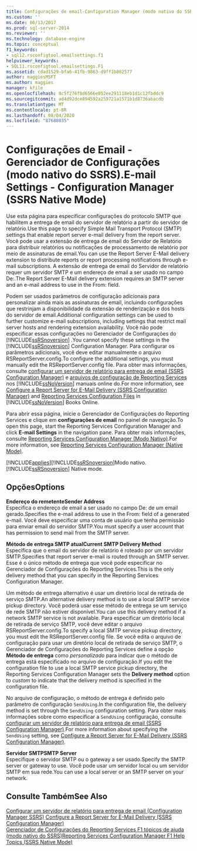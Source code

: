 ```yaml
---
title: Configurações de email-Configuration Manager (modo nativo do SSRS) | Microsoft Docs
ms.custom: ''
ms.date: 06/13/2017
ms.prod: sql-server-2014
ms.reviewer: ''
ms.technology: database-engine
ms.topic: conceptual
f1_keywords:
- sql12.rsconfigtool.emailsettings.f1
helpviewer_keywords:
- SQL11.rsconfigtool.emailsettings.F1
ms.assetid: cdad1529-bfa6-41fb-9863-d9ff1b802577
author: maggiesMSFT
ms.author: maggies
manager: kfile
ms.openlocfilehash: 8c5f276f8d6566e052ee291118eb1d1c12fbddc9
ms.sourcegitcommit: ad4d92dce894592a259721a1571b1d8736abacdb
ms.translationtype: MT
ms.contentlocale: pt-BR
ms.lasthandoff: 08/04/2020
ms.locfileid: "87680835"
---
```

# <a name="e-mail-settings---configuration-manager-ssrs-native-mode"></a><span data-ttu-id="f19fa-102">Configurações de Email - Gerenciador de Configurações (modo nativo do SSRS).</span><span class="sxs-lookup"><span data-stu-id="f19fa-102">E-mail Settings - Configuration Manager (SSRS Native Mode)</span></span>
  <span data-ttu-id="f19fa-103">Use esta página para especificar configurações do protocolo SMTP que habilitem a entrega de email do servidor de relatório a partir do servidor de relatório.</span><span class="sxs-lookup"><span data-stu-id="f19fa-103">Use this page to specify Simple Mail Transport Protocol (SMTP) settings that enable report server e-mail delivery from the report server.</span></span> <span data-ttu-id="f19fa-104">Você pode usar a extensão de entrega de email do Servidor de Relatório para distribuir relatórios ou notificações de processamento de relatório por meio de assinaturas de email.</span><span class="sxs-lookup"><span data-stu-id="f19fa-104">You can use the Report Server E-Mail delivery extension to distribute reports or report processing notifications through e-mail subscriptions.</span></span> <span data-ttu-id="f19fa-105">A extensão de entrega de email do Servidor de relatório requer um servidor SMTP e um endereço de email a ser usado no campo De:.</span><span class="sxs-lookup"><span data-stu-id="f19fa-105">The Report Server E-Mail delivery extension requires an SMTP server and an e-mail address to use in the From: field.</span></span>  
  
 <span data-ttu-id="f19fa-106">Podem ser usados parâmetros de configuração adicionais para personalizar ainda mais as assinaturas de email, incluindo configurações que restrinjam a disponibilidade da extensão de renderização e dos hosts do servidor de email.</span><span class="sxs-lookup"><span data-stu-id="f19fa-106">Additional configuration settings can be used to further customize e-mail subscriptions, including settings that restrict mail server hosts and rendering extension availability.</span></span> <span data-ttu-id="f19fa-107">Você não pode especificar essas configurações no Gerenciador de Configurações do [!INCLUDE[ssRSnoversion](../../includes/ssrsnoversion-md.md)] .</span><span class="sxs-lookup"><span data-stu-id="f19fa-107">You cannot specify these settings in the [!INCLUDE[ssRSnoversion](../../includes/ssrsnoversion-md.md)] Configuration Manager.</span></span> <span data-ttu-id="f19fa-108">Para configurar os parâmetros adicionais, você deve editar manualmente o arquivo RSReportServer.config.</span><span class="sxs-lookup"><span data-stu-id="f19fa-108">To configure the additional settings, you must manually edit the RSReportServer.config file.</span></span> <span data-ttu-id="f19fa-109">Para obter mais informações, consulte [configurar um servidor de relatório para entrega de email &#40;SSRS Configuration Manager&#41;](../../sql-server/install/configure-a-report-server-for-e-mail-delivery-ssrs-configuration-manager.md) e [arquivos de configuração de Reporting Services](../report-server/reporting-services-configuration-files.md) nos [!INCLUDE[ssNoVersion](../../includes/ssnoversion-md.md)] manuais online do.</span><span class="sxs-lookup"><span data-stu-id="f19fa-109">For more information, see [Configure a Report Server for E-Mail Delivery &#40;SSRS Configuration Manager&#41;](../../sql-server/install/configure-a-report-server-for-e-mail-delivery-ssrs-configuration-manager.md) and [Reporting Services Configuration Files](../report-server/reporting-services-configuration-files.md) in [!INCLUDE[ssNoVersion](../../includes/ssnoversion-md.md)] Books Online.</span></span>  
  
 <span data-ttu-id="f19fa-110">Para abrir essa página, inicie o Gerenciador de Configurações do Reporting Services e clique em **configurações de email** no painel de navegação.</span><span class="sxs-lookup"><span data-stu-id="f19fa-110">To open this page, start the Reporting Services Configuration Manager and click **E-mail Settings** in the navigation pane.</span></span> <span data-ttu-id="f19fa-111">Para obter mais informações, consulte [Reporting Services Configuration Manager &#40;Modo Nativo&#41;](../../sql-server/install/reporting-services-configuration-manager-native-mode.md).</span><span class="sxs-lookup"><span data-stu-id="f19fa-111">For more information, see [Reporting Services Configuration Manager &#40;Native Mode&#41;](../../sql-server/install/reporting-services-configuration-manager-native-mode.md).</span></span>  
  
 [!INCLUDE[applies](../../includes/applies-md.md)]<span data-ttu-id="f19fa-112">[!INCLUDE[ssRSnoversion](../../includes/ssrsnoversion-md.md)]Modo nativo.</span><span class="sxs-lookup"><span data-stu-id="f19fa-112">[!INCLUDE[ssRSnoversion](../../includes/ssrsnoversion-md.md)] Native mode.</span></span>  
  
## <a name="options"></a><span data-ttu-id="f19fa-113">Opções</span><span class="sxs-lookup"><span data-stu-id="f19fa-113">Options</span></span>  
 <span data-ttu-id="f19fa-114">**Endereço do remetente**</span><span class="sxs-lookup"><span data-stu-id="f19fa-114">**Sender Address**</span></span>  
 <span data-ttu-id="f19fa-115">Especifica o endereço de email a ser usado no campo De: de um email gerado.</span><span class="sxs-lookup"><span data-stu-id="f19fa-115">Specifies the e-mail address to use in the From: field of a generated e-mail.</span></span> <span data-ttu-id="f19fa-116">Você deve especificar uma conta de usuário que tenha permissão para enviar email do servidor SMTP.</span><span class="sxs-lookup"><span data-stu-id="f19fa-116">You must specify a user account that has permission to send mail from the SMTP server.</span></span>  
  
 <span data-ttu-id="f19fa-117">**Método de entrega SMTP atual**</span><span class="sxs-lookup"><span data-stu-id="f19fa-117">**Current SMTP Delivery Method**</span></span>  
 <span data-ttu-id="f19fa-118">Especifica que o email do servidor de relatório é roteado por um servidor SMTP.</span><span class="sxs-lookup"><span data-stu-id="f19fa-118">Specifies that report server e-mail is routed through an SMTP server.</span></span> <span data-ttu-id="f19fa-119">Esse é o único método de entrega que você pode especificar no Gerenciador de Configurações do Reporting Services.</span><span class="sxs-lookup"><span data-stu-id="f19fa-119">This is the only delivery method that you can specify in the Reporting Services Configuration Manager.</span></span>  
  
 <span data-ttu-id="f19fa-120">Um método de entrega alternativo é usar um diretório local de retirada de serviço SMTP.</span><span class="sxs-lookup"><span data-stu-id="f19fa-120">An alternative delivery method is to use a local SMTP service pickup directory.</span></span> <span data-ttu-id="f19fa-121">Você poderá usar esse método de entrega se um serviço de rede SMTP não estiver disponível.</span><span class="sxs-lookup"><span data-stu-id="f19fa-121">You can use this delivery method if a network SMTP service is not available.</span></span> <span data-ttu-id="f19fa-122">Para especificar um diretório local de retirada de serviço SMTP, você deve editar o arquivo RSReportServer.config.</span><span class="sxs-lookup"><span data-stu-id="f19fa-122">To specify a local SMTP service pickup directory, you must edit the RSReportServer.config file.</span></span> <span data-ttu-id="f19fa-123">Se você edita o arquivo de configuração para usar um diretório local de retirada de serviço SMTP, o Gerenciador de Configurações do Reporting Services define a opção **Método de entrega** como *personalizado* para indicar que o método de entrega está especificado no arquivo de configuração.</span><span class="sxs-lookup"><span data-stu-id="f19fa-123">If you edit the configuration file to use a local SMTP service pickup directory, the Reporting Services Configuration Manager sets the **Delivery method** option to *custom* to indicate that the delivery method is specified in the configuration file.</span></span>  
  
 <span data-ttu-id="f19fa-124">No arquivo de configuração, o método de entrega é definido pelo parâmetro de configuração `SendUsing`.</span><span class="sxs-lookup"><span data-stu-id="f19fa-124">In the configuration file, the delivery method is set through the `SendUsing` configuration setting.</span></span> <span data-ttu-id="f19fa-125">Para obter mais informações sobre como especificar a `SendUsing` configuração, consulte [configurar um servidor de relatório para entrega de email &#40;SSRS Configuration Manager&#41;](../../sql-server/install/configure-a-report-server-for-e-mail-delivery-ssrs-configuration-manager.md).</span><span class="sxs-lookup"><span data-stu-id="f19fa-125">For more information about specifying the `SendUsing` setting, see [Configure a Report Server for E-Mail Delivery &#40;SSRS Configuration Manager&#41;](../../sql-server/install/configure-a-report-server-for-e-mail-delivery-ssrs-configuration-manager.md).</span></span>  
  
 <span data-ttu-id="f19fa-126">**Servidor SMTP**</span><span class="sxs-lookup"><span data-stu-id="f19fa-126">**SMTP Server**</span></span>  
 <span data-ttu-id="f19fa-127">Especifique o servidor SMTP ou o gateway a ser usado.</span><span class="sxs-lookup"><span data-stu-id="f19fa-127">Specify the SMTP server or gateway to use.</span></span> <span data-ttu-id="f19fa-128">Você pode usar um servidor local ou um servidor SMTP em sua rede.</span><span class="sxs-lookup"><span data-stu-id="f19fa-128">You can use a local server or an SMTP server on your network.</span></span>  
  
## <a name="see-also"></a><span data-ttu-id="f19fa-129">Consulte Também</span><span class="sxs-lookup"><span data-stu-id="f19fa-129">See Also</span></span>  
 <span data-ttu-id="f19fa-130">[Configurar um servidor de relatório para entrega de email &#40;Configuration Manager SSRS&#41;](../../sql-server/install/configure-a-report-server-for-e-mail-delivery-ssrs-configuration-manager.md) </span><span class="sxs-lookup"><span data-stu-id="f19fa-130">[Configure a Report Server for E-Mail Delivery &#40;SSRS Configuration Manager&#41;](../../sql-server/install/configure-a-report-server-for-e-mail-delivery-ssrs-configuration-manager.md) </span></span>  
 [<span data-ttu-id="f19fa-131">Gerenciador de Configurações do Reporting Services F1 tópicos de ajuda &#40;modo nativo do SSRS&#41;</span><span class="sxs-lookup"><span data-stu-id="f19fa-131">Reporting Services Configuration Manager F1 Help Topics &#40;SSRS Native Mode&#41;</span></span>](../../sql-server/install/reporting-services-configuration-manager-f1-help-topics-ssrs-native-mode.md)  
  
  
